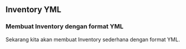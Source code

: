 ## Inventory YML
### Membuat Inventory dengan format YML
Sekarang kita akan membuat Inventory sederhana dengan format YML.
```yml
